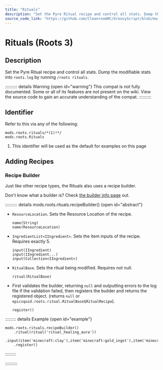 ```yaml
---
title: "Rituals"
description: "Set the Pyre Ritual recipe and control all stats. Dump the modifiable stats into `roots.log` by running `/roots rituals`."
source_code_link: "https://github.com/CleanroomMC/GroovyScript/blob/master/src/main/java/com/cleanroommc/groovyscript/compat/mods/roots/Rituals.java"
---
```


# Rituals (Roots 3)

## Description

Set the Pyre Ritual recipe and control all stats. Dump the modifiable stats into `roots.log` by running `/roots rituals`.

:::::::::: details Warning {open id="warning"}
This compat is not fully documented. Some or all of its features are not present on the wiki. View the source code to gain an accurate understanding of the compat.
::::::::::

## Identifier

Refer to this via any of the following:

```groovy:no-line-numbers {1}
mods.roots.rituals/*(1)!*/
mods.roots.Rituals
```

1. This identifier will be used as the default for examples on this page

## Adding Recipes

### Recipe Builder

Just like other recipe types, the Rituals also uses a recipe builder.

Don't know what a builder is? Check [the builder info page](../../../groovy/builder.md) out.

:::::::::: details mods.roots.rituals.recipeBuilder() {open id="abstract"}
- `ResourceLocation`. Sets the Resource Location of the recipe.

    ```groovy:no-line-numbers
    name(String)
    name(ResourceLocation)
    ```

- `IngredientList<IIngredient>`. Sets the item inputs of the recipe. Requires exactly 5.

    ```groovy:no-line-numbers
    input(IIngredient)
    input(IIngredient...)
    input(Collection<IIngredient>)
    ```

- `RitualBase`. Sets the ritual being modified. Requires not null.

    ```groovy:no-line-numbers
    ritual(RitualBase)
    ```

- First validates the builder, returning `null` and outputting errors to the log file if the validation failed, then registers the builder and returns the registered object. (returns `null` or `epicsquid.roots.ritual.RitualBase$RitualRecipe`).

    ```groovy:no-line-numbers
    register()
    ```

::::::::: details Example {open id="example"}
```groovy:no-line-numbers
mods.roots.rituals.recipeBuilder()
    .ritual(ritual('ritual_healing_aura'))
    .input(item('minecraft:clay'),item('minecraft:gold_ingot'),item('minecraft:gold_ingot'),item('minecraft:gold_ingot'),item('minecraft:gold_ingot'))
    .register()
```

:::::::::

::::::::::

